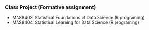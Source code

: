 ### Class Project (Formative assignment)
- MAS8403: Statistical Foundations of Data Science (R programing)
- MAS8404: Statistical Learning for Data Science (R programing)
